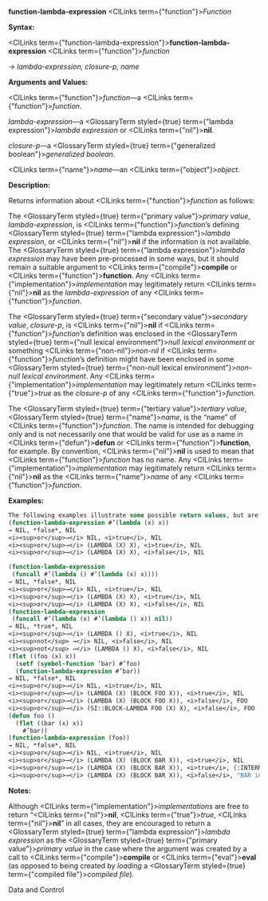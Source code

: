 **function-lambda-expression** <ClLinks  term={"function"}><i>Function</i></ClLinks> 



**Syntax:** 



<ClLinks  term={"function-lambda-expression"}><b>function-lambda-expression</b></ClLinks> <ClLinks  term={"function"}><i>function</i></ClLinks> 



*→ lambda-expression, closure-p, name* 



**Arguments and Values:** 



<ClLinks  term={"function"}><i>function</i></ClLinks>—a <ClLinks  term={"function"}><i>function</i></ClLinks>. 



*lambda-expression*—a <GlossaryTerm styled={true} term={"lambda expression"}><i>lambda expression</i></GlossaryTerm> or <ClLinks  term={"nil"}><b>nil</b></ClLinks>. 



*closure-p*—a <GlossaryTerm styled={true} term={"generalized boolean"}><i>generalized boolean</i></GlossaryTerm>. 



<ClLinks  term={"name"}><i>name</i></ClLinks>—an <ClLinks  term={"object"}><i>object</i></ClLinks>. 



**Description:** 



Returns information about <ClLinks  term={"function"}><i>function</i></ClLinks> as follows: 



The <GlossaryTerm styled={true} term={"primary value"}><i>primary value</i></GlossaryTerm>, *lambda-expression*, is <ClLinks  term={"function"}><i>function</i></ClLinks>’s defining <GlossaryTerm styled={true} term={"lambda expression"}><i>lambda expression</i></GlossaryTerm>, or <ClLinks  term={"nil"}><b>nil</b></ClLinks> if the information is not available. The <GlossaryTerm styled={true} term={"lambda expression"}><i>lambda expression</i></GlossaryTerm> may have been pre-processed in some ways, but it should remain a suitable argument to <ClLinks  term={"compile"}><b>compile</b></ClLinks> or <ClLinks  term={"function"}><b>function</b></ClLinks>. Any <ClLinks  term={"implementation"}><i>implementation</i></ClLinks> may legitimately return <ClLinks  term={"nil"}><b>nil</b></ClLinks> as the *lambda-expression* of any <ClLinks  term={"function"}><i>function</i></ClLinks>. 



The <GlossaryTerm styled={true} term={"secondary value"}><i>secondary value</i></GlossaryTerm>, *closure-p*, is <ClLinks  term={"nil"}><b>nil</b></ClLinks> if <ClLinks  term={"function"}><i>function</i></ClLinks>’s definition was enclosed in the <GlossaryTerm styled={true} term={"null lexical environment"}><i>null lexical environment</i></GlossaryTerm> or something <ClLinks  term={"non-nil"}><i>non-nil</i></ClLinks> if <ClLinks  term={"function"}><i>function</i></ClLinks>’s definition might have been enclosed in some <GlossaryTerm styled={true} term={"non-null lexical environment"}><i>non-null lexical environment</i></GlossaryTerm>. Any <ClLinks  term={"implementation"}><i>implementation</i></ClLinks> may legitimately return <ClLinks  term={"true"}><i>true</i></ClLinks> as the *closure-p* of any <ClLinks  term={"function"}><i>function</i></ClLinks>. 



The <GlossaryTerm styled={true} term={"tertiary value"}><i>tertiary value</i></GlossaryTerm>, <GlossaryTerm styled={true} term={"name"}><i>name</i></GlossaryTerm>, is the “name” of <ClLinks  term={"function"}><i>function</i></ClLinks>. The name is intended for debugging only and is not necessarily one that would be valid for use as a name in <ClLinks  term={"defun"}><b>defun</b></ClLinks> or <ClLinks  term={"function"}><b>function</b></ClLinks>, for example. By convention, <ClLinks  term={"nil"}><b>nil</b></ClLinks> is used to mean that <ClLinks  term={"function"}><i>function</i></ClLinks> has no name. Any <ClLinks  term={"implementation"}><i>implementation</i></ClLinks> may legitimately return <ClLinks  term={"nil"}><b>nil</b></ClLinks> as the <ClLinks  term={"name"}><i>name</i></ClLinks> of any <ClLinks  term={"function"}><i>function</i></ClLinks>. 



**Examples:**
```lisp
The following examples illustrate some possible return values, but are not intended to be exhaustive: 
(function-lambda-expression #’(lambda (x) x)) 
→ NIL, *false*, NIL 
<i><sup>or</sup>→</i> NIL, <i>true</i>, NIL 
<i><sup>or</sup>→</i> (LAMBDA (X) X), <i>true</i>, NIL 
<i><sup>or</sup>→</i> (LAMBDA (X) X), <i>false</i>, NIL 

(function-lambda-expression 
 (funcall #’(lambda () #’(lambda (x) x)))) 
→ NIL, *false*, NIL 
<i><sup>or</sup>→</i> NIL, <i>true</i>, NIL 
<i><sup>or</sup>→</i> (LAMBDA (X) X), <i>true</i>, NIL 
<i><sup>or</sup>→</i> (LAMBDA (X) X), <i>false</i>, NIL 
(function-lambda-expression 
 (funcall #’(lambda (x) #’(lambda () x)) nil)) 
→ NIL, *true*, NIL 
<i><sup>or</sup>→</i> (LAMBDA () X), <i>true</i>, NIL 
<i><sup>not</sup> →</i> NIL, <i>false</i>, NIL 
<i><sup>not</sup> →</i> (LAMBDA () X), <i>false</i>, NIL 
(flet ((foo (x) x)) 
  (setf (symbol-function ’bar) #’foo) 
  (function-lambda-expression #’bar)) 
→ NIL, *false*, NIL 
<i><sup>or</sup>→</i> NIL, <i>true</i>, NIL 
<i><sup>or</sup>→</i> (LAMBDA (X) (BLOCK FOO X)), <i>true</i>, NIL 
<i><sup>or</sup>→</i> (LAMBDA (X) (BLOCK FOO X)), <i>false</i>, FOO 
<i><sup>or</sup>→</i> (SI::BLOCK-LAMBDA FOO (X) X), <i>false</i>, FOO 
(defun foo () 
  (flet ((bar (x) x)) 
    #’bar)) 
(function-lambda-expression (foo)) 
→ NIL, *false*, NIL 
<i><sup>or</sup>→</i> NIL, <i>true</i>, NIL 
<i><sup>or</sup>→</i> (LAMBDA (X) (BLOCK BAR X)), <i>true</i>, NIL 
<i><sup>or</sup>→</i> (LAMBDA (X) (BLOCK BAR X)), <i>true</i>, (:INTERNAL FOO 0 BAR) 
<i><sup>or</sup>→</i> (LAMBDA (X) (BLOCK BAR X)), <i>false</i>, "BAR in FOO" 
```
**Notes:** 



Although <ClLinks  term={"implementation"}><i>implementations</i></ClLinks> are free to return “<ClLinks  term={"nil"}><b>nil</b></ClLinks>, <ClLinks  term={"true"}><i>true</i></ClLinks>, <ClLinks  term={"nil"}><b>nil</b></ClLinks>” in all cases, they are encouraged to return a <GlossaryTerm styled={true} term={"lambda expression"}><i>lambda expression</i></GlossaryTerm> as the <GlossaryTerm styled={true} term={"primary value"}><i>primary value</i></GlossaryTerm> in the case where the argument was created by a call to <ClLinks  term={"compile"}><b>compile</b></ClLinks> or <ClLinks  term={"eval"}><b>eval</b></ClLinks> (as opposed to being created by *loading* a <GlossaryTerm styled={true} term={"compiled file"}><i>compiled file</i></GlossaryTerm>). 



Data and Control 











